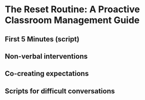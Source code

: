 # The Reset Routine: A Proactive Classroom Management Guide

## First 5 Minutes (script)
## Non-verbal interventions
## Co-creating expectations
## Scripts for difficult conversations

